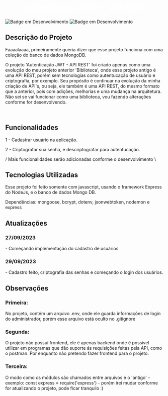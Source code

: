 <h1 align="center"> <b style="color:white"> Autenticação JWT - API REST</b> </h1>

![Badge em Desenvolvimento](https://img.shields.io/badge/license-napolifabrizio-green)
![Badge em Desenvolvimento](https://img.shields.io/badge/status-desenvolvimento-yellow)

<section>
<h2><b>Descrição do Projeto</b></h2>

Faaaalaaaa, primeiramente queria dizer que esse projeto funciona com uma coleção do banco de dados MongoDB.

<p>
O projeto 'Autenticação JWT - API REST' foi criado apenas como uma evolução do meu projeto anterior 'Biblioteca', onde esse projeto antigo é uma API REST, porém sem tecnologias como autentucação de usuário e criptografia, por exemplo. Seu propósito é continuar na evolução da minha criação de API's, ou seja, ele também é uma API REST, do mesmo formato que a anterior, pois com adições, melhorias e uma mudança na arquitetura. Não sei se vai funcionar como uma biblioteca, vou fazendo alterações conforme for desenvolvendo.
</p><br>
</section>

<section>
<h2><b>Funcionalidades</b></h2>

<p>
 1 - Cadastrar usuário na aplicação.

 2 - Criptografar sua senha, e descriptografar para autentucação.

 / Mais funcionalidades serão adicionadas conforme o desenvolvimento \
</p>
</section>

<section>
<h2><b>Tecnologias Utilizadas</b></h2>
<p>
Esse projeto foi feito somente com javascript, usando o framework Express do NodeJs, e o banco de dados Mongo DB.

Dependências: mongoose, bcrypt, dotenv, jsonwebtoken, nodemon e express

</p>
</section>

<section>
<h2>Atualizações</h2>
 <h3>27/09/2023</h3> - Começando implementação do cadastro de usuários
 <h3>29/09/2023</h3> - Cadastro feito, criptografia das senhas e começando o login dos usuários.
</section>

<section>
<h2><b>Observações</b></h2>
<h3>
Primeira:
</h3>
No projeto, contém um arquivo .env, onde ele guarda informações de login do administrador, porém esse arquivo está oculto no .gitignore
<br>

<h3>
Segunda:
</h3>
O projeto não possui frontend, ele é apenas backend onde é possivel utilizar em programas que dão suporte ás requisições feitas pela API, como o postman. Por enquanto não pretendo fazer frontend para o projeto.

<h3>
Terceira:
</h3>
O modo como os módulos são chamados entre arquivos é o 'antigo' - exemplo: const express = require('express') - porém irei mudar conforme for atualizando o projeto, pode ficar tranquilo :)
</section>





